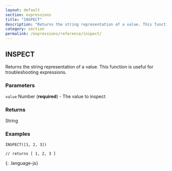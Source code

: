 ```yaml
---
layout: default
section: expressions
title: "INSPECT"
description: "Returns the string representation of a value. This function is useful for troubleshooting expressions."
category: section
permalink: /expressions/reference/inspect/
---
```


## INSPECT

Returns the string representation of a value. This function is useful for troubleshooting expressions.

### Parameters

`value` Number (__required__) - The value to inspect

### Returns

String

### Examples

~~~
INSPECT([1, 2, 3])

// returns [ 1, 2, 3 ]
~~~
{: .language-js}
